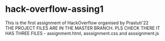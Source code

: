 # hack-overflow-assing1
This is the first assignment of HackOverflow organised by Prastuti'22 <br>
THE PROJECT FILES ARE IN THE MASTER BRANCH. PLS CHECK THERE
IT HAS THREE FILES - assignment.html, asssignment.css and asssignment.js

